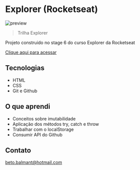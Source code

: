# Explorer (Rocketseat)

![preview](./images/preview.png)

> Trilha Explorer

Projeto construido no stage 6 do curso Explorer da Rocketseat

[Clique aqui para acessar](https://betobalmant.github.io/Github-Favorites/)

## Tecnologias

- HTML
- CSS
- Git e Github

## O que aprendi

- Conceitos sobre imutabilidade
- Aplicação dos métodos try, catch e throw
- Trabalhar com o localStorage
- Consumir API do Github

## Contato

beto.balmant@hotmail.com
